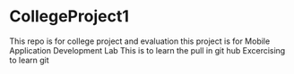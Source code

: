 # CollegeProject1
This repo is for college project and evaluation
this project is for Mobile Application Development Lab
This is to learn the pull in git hub
Excercising to learn git
